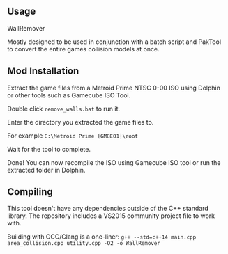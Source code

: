 ## Usage
WallRemover <MREA File Path>

Mostly designed to be used in conjunction with a batch script and PakTool
to convert the entire games collision models at once.

## Mod Installation
Extract the game files from a Metroid Prime NTSC 0-00 ISO using Dolphin or other tools such as Gamecube ISO Tool.

Double click `remove_walls.bat` to run it.

Enter the directory you extracted the game files to.

For example `C:\Metroid Prime [GM8E01]\root`

Wait for the tool to complete.

Done! You can now recompile the ISO using Gamecube ISO tool or run the extracted folder in Dolphin.

## Compiling
This tool doesn't have any dependencies outside of the C++ standard library.
The repository includes a VS2015 community project file to work with.

Building with GCC/Clang is a one-liner: `g++ --std=c++14 main.cpp area_collision.cpp utility.cpp -O2 -o WallRemover`

